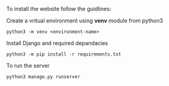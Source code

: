 To install the website follow the guidlines:

Create a vritual environment using **venv** module from python3

    python3 -m venv <environment-name>

Install Django and required depandacies

    python3 -m pip install -r requirements.txt

To run the server

    python3 manage.py runserver

